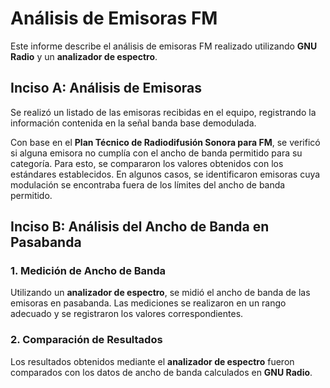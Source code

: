 # Análisis de Emisoras FM

Este informe describe el análisis de emisoras FM realizado utilizando **GNU Radio** y un **analizador de espectro**. 
## Inciso A: Análisis de Emisoras

Se realizó un listado de las emisoras recibidas en el equipo, registrando la información contenida en la señal banda base demodulada. 

Con base en el **Plan Técnico de Radiodifusión Sonora para FM**, se verificó si alguna emisora no cumplía con el ancho de banda permitido para su categoría. Para esto, se compararon los valores obtenidos con los estándares establecidos. En algunos casos, se identificaron emisoras cuya modulación se encontraba fuera de los límites del ancho de banda permitido.


## Inciso B: Análisis del Ancho de Banda en Pasabanda

### 1. Medición de Ancho de Banda
Utilizando un **analizador de espectro**, se midió el ancho de banda de las emisoras en pasabanda. Las mediciones se realizaron en un rango adecuado y se registraron los valores correspondientes.

### 2. Comparación de Resultados
Los resultados obtenidos mediante el **analizador de espectro** fueron comparados con los datos de ancho de banda calculados en **GNU Radio**. 

